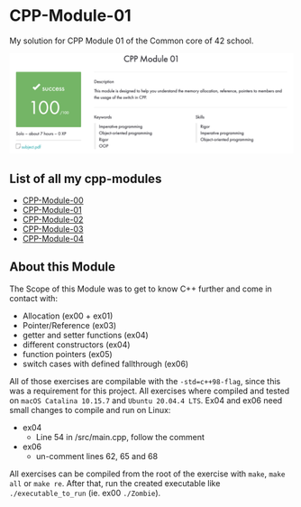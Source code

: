 # CPP-Module-01

My solution for CPP Module 01 of the Common core of 42 school.

![result](https://github.com/tblaase/CPP-Module-01/blob/main/readme_additions/result.png)

## List of all my cpp-modules

- [CPP-Module-00](https://github.com/tblaase/CPP-Module-00)
- [CPP-Module-01](https://github.com/tblaase/CPP-Module-01)
- [CPP-Module-02](https://github.com/tblaase/CPP-Module-02)
- [CPP-Module-03](https://github.com/tblaase/CPP-Module-03)
- [CPP-Module-04](https://github.com/tblaase/CPP-Module-04)
<!--- [CPP-Module-05](https://github.com/tblaase/CPP-Module-05)
- [CPP-Module-06](https://github.com/tblaase/CPP-Module-06)
- [CPP-Module-07](https://github.com/tblaase/CPP-Module-07)
- [CPP-Module-08](https://github.com/tblaase/CPP-Module-08)-->

## About this Module

The Scope of this Module was to get to know C++ further and come in contact with:
- Allocation (ex00 + ex01)
- Pointer/Reference (ex03)
- getter and setter functions (ex04)
- different constructors (ex04)
- function pointers (ex05)
- switch cases with defined fallthrough (ex06)


All of those exercises are compilable with the `-std=c++98-flag`, since this was a requirement for this project.
All exercises where compiled and tested on `macOS Catalina 10.15.7` and `Ubuntu 20.04.4 LTS`.
Ex04 and ex06 need small changes to compile and run on Linux:
- ex04
  - Line 54 in /src/main.cpp, follow the comment
- ex06
  - un-comment lines 62, 65 and 68


All exercises can be compiled from the root of the exercise with `make`, `make all` or `make re`.
After that, run the created executable like `./executable_to_run` (ie. ex00 `./Zombie`).
